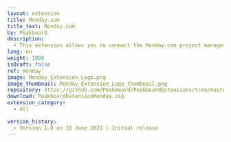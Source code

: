```yaml
---
layout: extension
title: Monday.com
title_text: Monday.com
by: Peakboard
description: 
  - This extension allows you to connect the Monday.com project management software as a data source in Peakboard. Using GraphQL statements you can read data from Monday.com boards.
lang: en
weight: 1000
isDraft: false
ref: monday
image: Monday_Extension_Logo.png
image_thumbnail: Monday_Extension_Logo_thumbnail.png
repository: https://github.com/Peakboard/PeakboardExtensions/tree/master/Monday
download: PeakboardExtensionMonday.zip
extension_category:
  - All

version_history:
  - Version 1.0 on 18 June 2021 | Initial release
---
```

